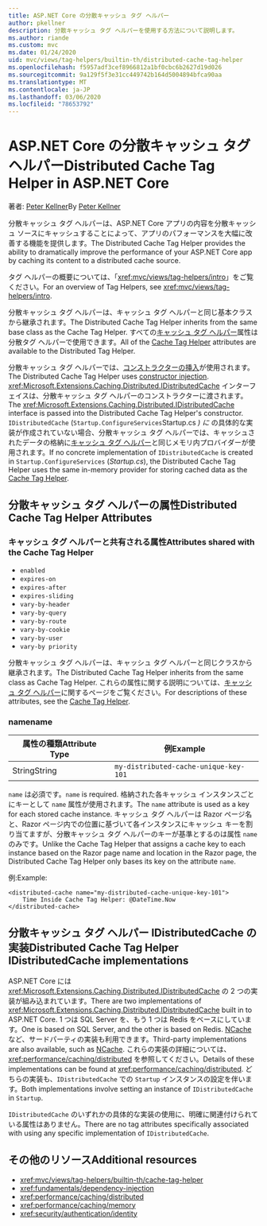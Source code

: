 ```yaml
---
title: ASP.NET Core の分散キャッシュ タグ ヘルパー
author: pkellner
description: 分散キャッシュ タグ ヘルパーを使用する方法について説明します。
ms.author: riande
ms.custom: mvc
ms.date: 01/24/2020
uid: mvc/views/tag-helpers/builtin-th/distributed-cache-tag-helper
ms.openlocfilehash: f5957adf3cef8966812a1bf0cbc6b2627d19d026
ms.sourcegitcommit: 9a129f5f3e31cc449742b164d5004894bfca90aa
ms.translationtype: MT
ms.contentlocale: ja-JP
ms.lasthandoff: 03/06/2020
ms.locfileid: "78653792"
---
```

# <a name="distributed-cache-tag-helper-in-aspnet-core"></a><span data-ttu-id="101c9-103">ASP.NET Core の分散キャッシュ タグ ヘルパー</span><span class="sxs-lookup"><span data-stu-id="101c9-103">Distributed Cache Tag Helper in ASP.NET Core</span></span>

<span data-ttu-id="101c9-104">著者: [Peter Kellner](https://peterkellner.net)</span><span class="sxs-lookup"><span data-stu-id="101c9-104">By [Peter Kellner](https://peterkellner.net)</span></span>

<span data-ttu-id="101c9-105">分散キャッシュ タグ ヘルパーは、ASP.NET Core アプリの内容を分散キャッシュ ソースにキャッシュすることによって、アプリのパフォーマンスを大幅に改善する機能を提供します。</span><span class="sxs-lookup"><span data-stu-id="101c9-105">The Distributed Cache Tag Helper provides the ability to dramatically improve the performance of your ASP.NET Core app by caching its content to a distributed cache source.</span></span>

<span data-ttu-id="101c9-106">タグ ヘルパーの概要については、「<xref:mvc/views/tag-helpers/intro>」をご覧ください。</span><span class="sxs-lookup"><span data-stu-id="101c9-106">For an overview of Tag Helpers, see <xref:mvc/views/tag-helpers/intro>.</span></span>

<span data-ttu-id="101c9-107">分散キャッシュ タグ ヘルパーは、キャッシュ タグ ヘルパーと同じ基本クラスから継承されます。</span><span class="sxs-lookup"><span data-stu-id="101c9-107">The Distributed Cache Tag Helper inherits from the same base class as the Cache Tag Helper.</span></span> <span data-ttu-id="101c9-108">すべての[キャッシュ タグ ヘルパー](xref:mvc/views/tag-helpers/builtin-th/cache-tag-helper)属性は分散タグ ヘルパーで使用できます。</span><span class="sxs-lookup"><span data-stu-id="101c9-108">All of the [Cache Tag Helper](xref:mvc/views/tag-helpers/builtin-th/cache-tag-helper) attributes are available to the Distributed Tag Helper.</span></span>

<span data-ttu-id="101c9-109">分散キャッシュ タグ ヘルパーでは、[コンストラクターの挿入](xref:fundamentals/dependency-injection#constructor-injection-behavior)が使用されます。</span><span class="sxs-lookup"><span data-stu-id="101c9-109">The Distributed Cache Tag Helper uses [constructor injection](xref:fundamentals/dependency-injection#constructor-injection-behavior).</span></span> <span data-ttu-id="101c9-110"><xref:Microsoft.Extensions.Caching.Distributed.IDistributedCache> インターフェイスは、分散キャッシュ タグ ヘルパーのコンストラクターに渡されます。</span><span class="sxs-lookup"><span data-stu-id="101c9-110">The <xref:Microsoft.Extensions.Caching.Distributed.IDistributedCache> interface is passed into the Distributed Cache Tag Helper's constructor.</span></span> <span data-ttu-id="101c9-111">`IDistributedCache` (`Startup.ConfigureServices`Startup.cs *) に*  の具体的な実装が作成されていない場合、分散キャッシュ タグ ヘルパーでは、キャッシュされたデータの格納に[キャッシュ タグ ヘルパー](xref:mvc/views/tag-helpers/builtin-th/cache-tag-helper)と同じメモリ内プロバイダーが使用されます。</span><span class="sxs-lookup"><span data-stu-id="101c9-111">If no concrete implementation of `IDistributedCache` is created in `Startup.ConfigureServices` (*Startup.cs*), the Distributed Cache Tag Helper uses the same in-memory provider for storing cached data as the [Cache Tag Helper](xref:mvc/views/tag-helpers/builtin-th/cache-tag-helper).</span></span>

## <a name="distributed-cache-tag-helper-attributes"></a><span data-ttu-id="101c9-112">分散キャッシュ タグ ヘルパーの属性</span><span class="sxs-lookup"><span data-stu-id="101c9-112">Distributed Cache Tag Helper Attributes</span></span>

### <a name="attributes-shared-with-the-cache-tag-helper"></a><span data-ttu-id="101c9-113">キャッシュ タグ ヘルパーと共有される属性</span><span class="sxs-lookup"><span data-stu-id="101c9-113">Attributes shared with the Cache Tag Helper</span></span>

* `enabled`
* `expires-on`
* `expires-after`
* `expires-sliding`
* `vary-by-header`
* `vary-by-query`
* `vary-by-route`
* `vary-by-cookie`
* `vary-by-user`
* `vary-by priority`

<span data-ttu-id="101c9-114">分散キャッシュ タグ ヘルパーは、キャッシュ タグ ヘルパーと同じクラスから継承されます。</span><span class="sxs-lookup"><span data-stu-id="101c9-114">The Distributed Cache Tag Helper inherits from the same class as Cache Tag Helper.</span></span> <span data-ttu-id="101c9-115">これらの属性に関する説明については、[キャッシュ タグ ヘルパー](xref:mvc/views/tag-helpers/builtin-th/cache-tag-helper)に関するページをご覧ください。</span><span class="sxs-lookup"><span data-stu-id="101c9-115">For descriptions of these attributes, see the [Cache Tag Helper](xref:mvc/views/tag-helpers/builtin-th/cache-tag-helper).</span></span>

### <a name="name"></a><span data-ttu-id="101c9-116">name</span><span class="sxs-lookup"><span data-stu-id="101c9-116">name</span></span>

| <span data-ttu-id="101c9-117">属性の種類</span><span class="sxs-lookup"><span data-stu-id="101c9-117">Attribute Type</span></span> | <span data-ttu-id="101c9-118">例</span><span class="sxs-lookup"><span data-stu-id="101c9-118">Example</span></span>                               |
| -------------- | ------------------------------------- |
| <span data-ttu-id="101c9-119">String</span><span class="sxs-lookup"><span data-stu-id="101c9-119">String</span></span>         | `my-distributed-cache-unique-key-101` |

<span data-ttu-id="101c9-120">`name` は必須です。</span><span class="sxs-lookup"><span data-stu-id="101c9-120">`name` is required.</span></span> <span data-ttu-id="101c9-121">格納された各キャッシュ インスタンスごとにキーとして `name` 属性が使用されます。</span><span class="sxs-lookup"><span data-stu-id="101c9-121">The `name` attribute is used as a key for each stored cache instance.</span></span> <span data-ttu-id="101c9-122">キャッシュ タグ ヘルパーは Razor ページ名と、Razor ページ内での位置に基づいて各インスタンスにキャッシュ キーを割り当てますが、分散キャッシュ タグ ヘルパーのキーが基準とするのは属性 `name` のみです。</span><span class="sxs-lookup"><span data-stu-id="101c9-122">Unlike the Cache Tag Helper that assigns a cache key to each instance based on the Razor page name and location in the Razor page, the Distributed Cache Tag Helper only bases its key on the attribute `name`.</span></span>

<span data-ttu-id="101c9-123">例:</span><span class="sxs-lookup"><span data-stu-id="101c9-123">Example:</span></span>

```cshtml
<distributed-cache name="my-distributed-cache-unique-key-101">
    Time Inside Cache Tag Helper: @DateTime.Now
</distributed-cache>
```

## <a name="distributed-cache-tag-helper-idistributedcache-implementations"></a><span data-ttu-id="101c9-124">分散キャッシュ タグ ヘルパー IDistributedCache の実装</span><span class="sxs-lookup"><span data-stu-id="101c9-124">Distributed Cache Tag Helper IDistributedCache implementations</span></span>

<span data-ttu-id="101c9-125">ASP.NET Core には <xref:Microsoft.Extensions.Caching.Distributed.IDistributedCache> の 2 つの実装が組み込まれています。</span><span class="sxs-lookup"><span data-stu-id="101c9-125">There are two implementations of <xref:Microsoft.Extensions.Caching.Distributed.IDistributedCache> built in to ASP.NET Core.</span></span> <span data-ttu-id="101c9-126">1 つは SQL Server を、もう 1 つは Redis をベースにしています。</span><span class="sxs-lookup"><span data-stu-id="101c9-126">One is based on SQL Server, and the other is based on Redis.</span></span> <span data-ttu-id="101c9-127">[NCache](http://www.alachisoft.com/ncache/aspnet-core-idistributedcache-ncache.html) など、サードパーティの実装も利用できます。</span><span class="sxs-lookup"><span data-stu-id="101c9-127">Third-party implementations are also available, such as [NCache](http://www.alachisoft.com/ncache/aspnet-core-idistributedcache-ncache.html).</span></span> <span data-ttu-id="101c9-128">これらの実装の詳細については、<xref:performance/caching/distributed> を参照してください。</span><span class="sxs-lookup"><span data-stu-id="101c9-128">Details of these implementations can be found at <xref:performance/caching/distributed>.</span></span> <span data-ttu-id="101c9-129">どちらの実装も、`IDistributedCache` での `Startup` インスタンスの設定を伴います。</span><span class="sxs-lookup"><span data-stu-id="101c9-129">Both implementations involve setting an instance of `IDistributedCache` in `Startup`.</span></span>

<span data-ttu-id="101c9-130">`IDistributedCache` のいずれかの具体的な実装の使用に、明確に関連付けられている属性はありません。</span><span class="sxs-lookup"><span data-stu-id="101c9-130">There are no tag attributes specifically associated with using any specific implementation of `IDistributedCache`.</span></span>

## <a name="additional-resources"></a><span data-ttu-id="101c9-131">その他のリソース</span><span class="sxs-lookup"><span data-stu-id="101c9-131">Additional resources</span></span>

* <xref:mvc/views/tag-helpers/builtin-th/cache-tag-helper>
* <xref:fundamentals/dependency-injection>
* <xref:performance/caching/distributed>
* <xref:performance/caching/memory>
* <xref:security/authentication/identity>
